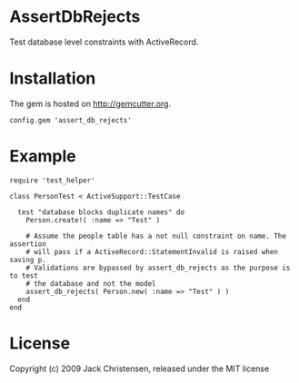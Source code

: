 AssertDbRejects
===============

Test database level constraints with ActiveRecord.


Installation
============

The gem is hosted on http://gemcutter.org.

    config.gem 'assert_db_rejects'

Example
=======

    require 'test_helper'

    class PersonTest < ActiveSupport::TestCase
      
      test "database blocks duplicate names" do
        Person.create!( :name => "Test" )
        
        # Assume the people table has a not null constraint on name. The assertion
        # will pass if a ActiveRecord::StatementInvalid is raised when saving p.
        # Validations are bypassed by assert_db_rejects as the purpose is to test
        # the database and not the model
        assert_db_rejects( Person.new( :name => "Test" ) )
      end
    end

License
=======

Copyright (c) 2009 Jack Christensen, released under the MIT license

